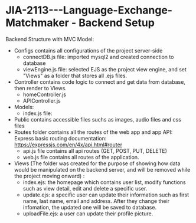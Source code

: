 # JIA-2113---Language-Exchange-Matchmaker - Backend Setup

Backend Structure with MVC Model:
- Configs contains all configurations of the project server-side
  + connectDB.js file: imported mysql2 and created connection to database
  + viewEngine.js file: selected EJS as the project view engine, and set "Views" as a folder that stores all .ejs files.
- Controller contains code logic to connect and get data from database, then render to Views.
  + homeController.js
  + APIController.js 
- Models:
  + index.js file: 
- Public contains accessible files suchs as images, audio files and css files
- Routes folder contains all the routes of the web app and app API:
Express basic routing documentation: https://expressjs.com/en/4x/api.html#router
  + api.js file contains all api routes (GET, POST, PUT, DELETE)
  + web.js file contains all routes of the application.
- Views (The folder was created for the purpose of showing how data would be manipulated on the backend server, and will be removed while the project moving onward) :
  + index.ejs: the homepage which contains user list, modify functions such as view detail, edit and delete a specific user.
  + update.ejs: a specific user can update their information such as first name, last name, email and address. After they change their infomation, the updated one will be saved to database. 
  + uploadFile.ejs: a user can update their profile picture. 
